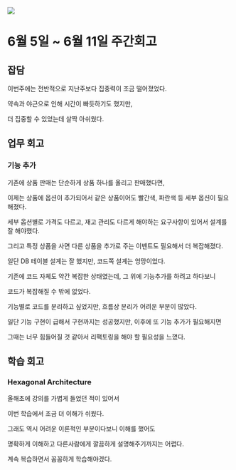 ![](https://velog.velcdn.com/images/stbpiza/post/8152bf80-b020-46b9-9cb4-3c774b29d707/image.png)

# 6월 5일 ~ 6월 11일 주간회고

## 잡담

이번주에는 전반적으로 지난주보다 집중력이 조금 떨어졌었다.

약속과 야근으로 인해 시간이 빠듯하기도 했지만,

더 집중할 수 있었는데 살짝 아쉬웠다.



## 업무 회고

### 기능 추가

기존에 상품 판매는 단순하게 상품 하나를 올리고 판매했다면,

이제는 상품에 옵션이 추가되어서 같은 상품이어도 빨간색, 파란색 등 세부 옵션이 필요해졌다.

세부 옵션별로 가격도 다르고, 재고 관리도 다르게 해야하는 요구사항이 있어서 설계를 잘 해야했다.

그리고 특정 상품을 사면 다른 상품을 추가로 주는 이벤트도 필요해서 더 복잡해졌다.

일단 DB 테이블 설계는 잘 했지만, 코드쪽 설계는 엉망이었다.

기존에 코드 자체도 약간 복잡한 상태였는데, 그 위에 기능추가를 하려고 하다보니

코드가 복잡해질 수 밖에 없었다.

기능별로 코드를 분리하고 싶었지만, 흐름상 분리가 어려운 부분이 많았다.

일단 기능 구현이 급해서 구현까지는 성공했지만, 이후에 또 기능 추가가 필요해지면

그때는 너무 힘들어질 것 같아서 리팩토링을 해야 할 필요성을 느꼈다.


## 학습 회고

### Hexagonal Architecture

올해초에 강의를 가볍게 들었던 적이 있어서

이번 학습에서 조금 더 이해가 쉬웠다.

그래도 역시 어려운 이론적인 부분이다보니 이해를 했어도

명확하게 이해하고 다른사람에게 깔끔하게 설명해주기까지는 어렵다.

계속 복습하면서 꼼꼼하게 학습해야겠다.